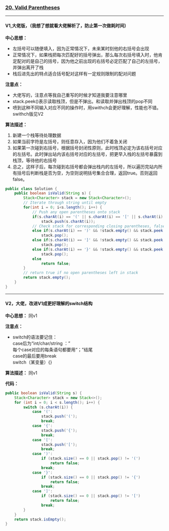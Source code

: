 ### [20. Valid Parentheses](https://leetcode.com/problems/valid-parentheses/)

---

#### V1,大佬版，（我想了想就看大佬解析了，防止第一次做耗时间）

**中心思想：**
- 左括号可以随便填入，因为正常情况下，未来某时刻他的右括号会出现
- 正常情况下，如果栈把每次匹配好的括号弹出，那么每次右括号填入时，他肯定配对的是自己的括号，因为他之前出现的右括号必定匹配了自己的左括号，并弹出离开了栈
- 栈后进先出的特点适合括号配对这样有一定规则限制的配对问题

**注意点：**
- 大佬写的，注意点等我自己重写的时候才知道我要注意哪里
- stack.peek()表示读取栈顶，但是不弹出。和读取并弹出栈顶的pop不同
- 喷到这种不同输入对应不同的操作时，用swithch会更好理解，性能也不错。swithch版见V2

**算法描述：**
1. 新建一个栈等待处理数据
2. 如果当前字符是左括号，则任意存入，因为他们不着急关闭
3. 如果第一次碰到右括号，根据括号封闭性原则，此时栈顶必定为该右括号对应的左括号。此时弹出站内该右括号对应的左括号，把更早入栈的左括号暴露到栈顶，等待他的右括号
4. 总之，这样子后，每次碰到右括号都会弹出栈内的左括号，所以遍历完站内所有括号后判断栈是否为空，为空则说明括号集合合理，返回true。否则返回false。

```java
public class Solution {
    public boolean isValid(String s) {
        Stack<Character> stack = new Stack<Character>();
        // Iterate through string until empty
        for(int i = 0; i<s.length(); i++) {
            // Push any open parentheses onto stack
            if(s.charAt(i) == '(' || s.charAt(i) == '[' || s.charAt(i) == '{')
                stack.push(s.charAt(i));
            // Check stack for corresponding closing parentheses, false if not valid
            else if(s.charAt(i) == ')' && !stack.empty() && stack.peek() == '(')
                stack.pop();
            else if(s.charAt(i) == ']' && !stack.empty() && stack.peek() == '[')
                stack.pop();
            else if(s.charAt(i) == '}' && !stack.empty() && stack.peek() == '{')
                stack.pop();
            else
                return false;
        }
        // return true if no open parentheses left in stack
        return stack.empty();
    }
}
```

---

#### V2，大佬，改进V1成更好理解的switch结构

**中心思想：**
同v1

**注意点：**
- switch的语法要记住：<br/>
case后为“int/char/string ：”<br/>
每个case对应的每条语句都要用“；”结尾<br/>
case的最后要用break<br/>
switch（某变量）{}

**算法描述：**
同v1

**代码：**

```java
public boolean isValid(String s) {
    Stack<Character> stack = new Stack<>();
    for (int i = 0; i < s.length(); i++) {
        switch (s.charAt(i)) {
            case '(':
                stack.push('(');
                break;
            case '{':
                stack.push('{');
                break;
            case '[':
                stack.push('[');
                break;
            case ')':
                if (stack.size() == 0 || stack.pop() != '(')
                    return false;
                break;
            case '}':
                if (stack.size() == 0 || stack.pop() != '{')
                    return false;
                break;
            case ']':
                if (stack.size() == 0 || stack.pop() != '[')
                    return false;
                break;
        }
    }
    return stack.isEmpty();
}
```
